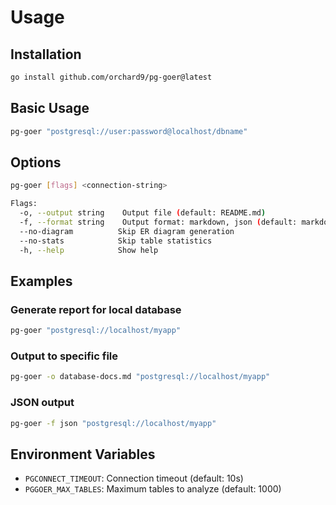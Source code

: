 # Usage

## Installation
```bash
go install github.com/orchard9/pg-goer@latest
```

## Basic Usage
```bash
pg-goer "postgresql://user:password@localhost/dbname"
```

## Options
```bash
pg-goer [flags] <connection-string>

Flags:
  -o, --output string    Output file (default: README.md)
  -f, --format string    Output format: markdown, json (default: markdown)
  --no-diagram          Skip ER diagram generation
  --no-stats            Skip table statistics
  -h, --help            Show help
```

## Examples

### Generate report for local database
```bash
pg-goer "postgresql://localhost/myapp"
```

### Output to specific file
```bash
pg-goer -o database-docs.md "postgresql://localhost/myapp"
```

### JSON output
```bash
pg-goer -f json "postgresql://localhost/myapp"
```

## Environment Variables
- `PGCONNECT_TIMEOUT`: Connection timeout (default: 10s)
- `PGGOER_MAX_TABLES`: Maximum tables to analyze (default: 1000)